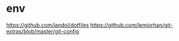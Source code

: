 # env
https://github.com/iandol/dotfiles
https://github.com/lemiorhan/git-extras/blob/master/git-config
